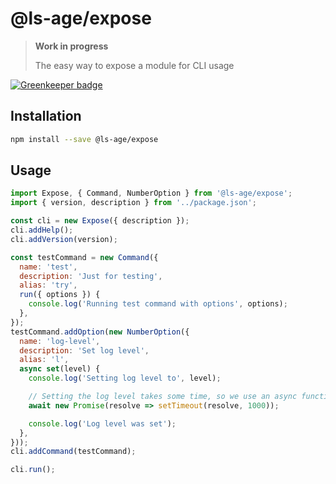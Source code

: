 # @ls-age/expose

> **Work in progress**
>
> The easy way to expose a module for CLI usage

[![Greenkeeper badge](https://badges.greenkeeper.io/ls-age/expose.svg)](https://greenkeeper.io/)

## Installation

```bash
npm install --save @ls-age/expose
```

## Usage

```javascript
import Expose, { Command, NumberOption } from '@ls-age/expose';
import { version, description } from '../package.json';

const cli = new Expose({ description });
cli.addHelp();
cli.addVersion(version);

const testCommand = new Command({
  name: 'test',
  description: 'Just for testing',
  alias: 'try',
  run({ options }) {
    console.log('Running test command with options', options);
  },
});
testCommand.addOption(new NumberOption({
  name: 'log-level',
  description: 'Set log level',
  alias: 'l',
  async set(level) {
    console.log('Setting log level to', level);

    // Setting the log level takes some time, so we use an async function
    await new Promise(resolve => setTimeout(resolve, 1000));

    console.log('Log level was set');
  },
}));
cli.addCommand(testCommand);

cli.run();
```
